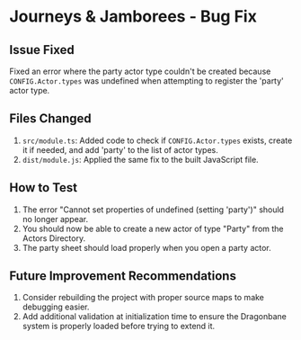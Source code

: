 # Journeys & Jamborees - Bug Fix

## Issue Fixed
Fixed an error where the party actor type couldn't be created because `CONFIG.Actor.types` was undefined when attempting to register the 'party' actor type.

## Files Changed
1. `src/module.ts`: Added code to check if `CONFIG.Actor.types` exists, create it if needed, and add 'party' to the list of actor types.
2. `dist/module.js`: Applied the same fix to the built JavaScript file.

## How to Test
1. The error "Cannot set properties of undefined (setting 'party')" should no longer appear.
2. You should now be able to create a new actor of type "Party" from the Actors Directory.
3. The party sheet should load properly when you open a party actor.

## Future Improvement Recommendations
1. Consider rebuilding the project with proper source maps to make debugging easier.
2. Add additional validation at initialization time to ensure the Dragonbane system is properly loaded before trying to extend it.
